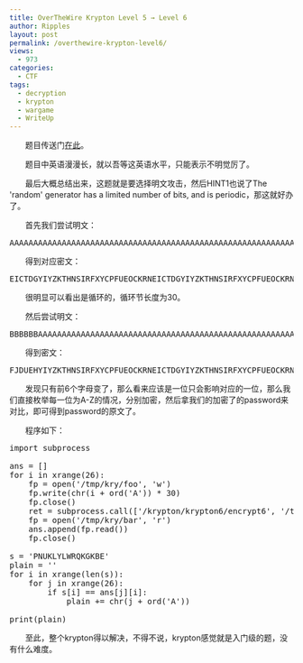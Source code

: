 ```yaml
---
title: OverTheWire Krypton Level 5 → Level 6
author: Ripples
layout: post
permalink: /overthewire-krypton-level6/
views:
  - 973
categories:
  - CTF
tags:
  - decryption
  - krypton
  - wargame
  - WriteUp
---
```

<p style="text-indent: 2em;">
  题目传送门<a href="http://overthewire.org/wargames/krypton/krypton6.html" target="_blank">在此</a>。
</p>

<p style="text-indent: 2em;">
  题目中英语漫漫长，就以吾等这英语水平，只能表示不明觉厉了。
</p>

<p style="text-indent: 2em;">
  最后大概总结出来，这题就是要选择明文攻击，然后HINT1也说了The 'random' generator has a limited number of bits, and is periodic，那这就好办了。
</p>

<p style="text-indent: 2em;">
  首先我们尝试明文：
</p>

<!--more-->

<pre class="brush:plain;toolbar:false">AAAAAAAAAAAAAAAAAAAAAAAAAAAAAAAAAAAAAAAAAAAAAAAAAAAAAAAAAAAAAAAAAAAAAAAAAAAAAAAAAAAAAAAAAAAAAAAAAAAAAAAAAAAAAAAAAAAAAAAAAAAAAAAAAAAAAAAAAAAAAAAAAAAAAAAAAAAAAAAAAAAAAAAAAAAAAAAAAAAAAAAAAAAAAAAAAAAAAAAA</pre>

<p style="text-indent: 2em;">
  得到对应密文：
</p>

<pre class="brush:plain;toolbar:false">EICTDGYIYZKTHNSIRFXYCPFUEOCKRNEICTDGYIYZKTHNSIRFXYCPFUEOCKRNEICTDGYIYZKTHNSIRFXYCPFUEOCKRNEICTDGYIYZKTHNSIRFXYCPFUEOCKRNEICTDGYIYZKTHNSIRFXYCPFUEOCKRNEICTDGYIYZKTHNSIRFXYCPFUEOCKRNEICTDGYIYZKTHNSIRFXY</pre>

<p style="text-indent: 2em;">
  很明显可以看出是循环的，循环节长度为30。
</p>

<p style="text-indent: 2em;">
  然后尝试明文：
</p>

<pre class="brush:plain;toolbar:false">BBBBBBAAAAAAAAAAAAAAAAAAAAAAAAAAAAAAAAAAAAAAAAAAAAAAAAAAAAAAAAAAAAAAAAAAAAAAAAAAAAAAAAAAAAAAAAAAAAAAAAAAAAAAAAAAAAAAAAAAAAAAAAAAAAAAAAAAAAAAAAAAAAAAAAAAAAAAAAAAAAAAAAAAAAAAAAAAAAAAAAAAAAAAAAAAAAAAAAAA</pre>

<p style="text-indent: 2em;">
  得到密文：
</p>

<pre class="brush:plain;toolbar:false">FJDUEHYIYZKTHNSIRFXYCPFUEOCKRNEICTDGYIYZKTHNSIRFXYCPFUEOCKRNEICTDGYIYZKTHNSIRFXYCPFUEOCKRNEICTDGYIYZKTHNSIRFXYCPFUEOCKRNEICTDGYIYZKTHNSIRFXYCPFUEOCKRNEICTDGYIYZKTHNSIRFXYCPFUEOCKRNEICTDGYIYZKTHNSIRFXY</pre>

<p style="text-indent: 2em;">
  发现只有前6个字母变了，那么看来应该是一位只会影响对应的一位，那么我们直接枚举每一位为A-Z的情况，分别加密，然后拿我们的加密了的password来对比，即可得到password的原文了。
</p>

<p style="text-indent: 2em;">
  程序如下：
</p>

<pre class="brush:python;toolbar:false">import&nbsp;subprocess

ans&nbsp;=&nbsp;[]
for&nbsp;i&nbsp;in&nbsp;xrange(26):
&nbsp;&nbsp;&nbsp;&nbsp;fp&nbsp;=&nbsp;open(&#39;/tmp/kry/foo&#39;,&nbsp;&#39;w&#39;)
&nbsp;&nbsp;&nbsp;&nbsp;fp.write(chr(i&nbsp;+&nbsp;ord(&#39;A&#39;))&nbsp;*&nbsp;30)
&nbsp;&nbsp;&nbsp;&nbsp;fp.close()
&nbsp;&nbsp;&nbsp;&nbsp;ret&nbsp;=&nbsp;subprocess.call([&#39;/krypton/krypton6/encrypt6&#39;,&nbsp;&#39;/tmp/kry/foo&#39;,&nbsp;&#39;/tmp/kry/bar&#39;])
&nbsp;&nbsp;&nbsp;&nbsp;fp&nbsp;=&nbsp;open(&#39;/tmp/kry/bar&#39;,&nbsp;&#39;r&#39;)
&nbsp;&nbsp;&nbsp;&nbsp;ans.append(fp.read())
&nbsp;&nbsp;&nbsp;&nbsp;fp.close()
&nbsp;&nbsp;&nbsp;&nbsp;
s&nbsp;=&nbsp;&#39;PNUKLYLWRQKGKBE&#39;
plain&nbsp;=&nbsp;&#39;&#39;
for&nbsp;i&nbsp;in&nbsp;xrange(len(s)):
&nbsp;&nbsp;&nbsp;&nbsp;for&nbsp;j&nbsp;in&nbsp;xrange(26):
&nbsp;&nbsp;&nbsp;&nbsp;&nbsp;&nbsp;&nbsp;&nbsp;if&nbsp;s[i]&nbsp;==&nbsp;ans[j][i]:
&nbsp;&nbsp;&nbsp;&nbsp;&nbsp;&nbsp;&nbsp;&nbsp;&nbsp;&nbsp;&nbsp;&nbsp;plain&nbsp;+=&nbsp;chr(j&nbsp;+&nbsp;ord(&#39;A&#39;))
&nbsp;&nbsp;&nbsp;&nbsp;&nbsp;&nbsp;&nbsp;&nbsp;&nbsp;&nbsp;&nbsp;&nbsp;
print(plain)</pre>

<p style="text-indent: 2em;">
  至此，整个krypton得以解决，不得不说，krypton感觉就是入门级的题，没有什么难度。
</p>
